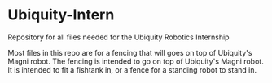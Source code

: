 # Ubiquity-Intern
Repository for all files needed for the Ubiquity Robotics Internship

Most files in this repo are for a fencing that will goes on top of Ubiquity's Magni robot. The fencing is intended to go on top of
Ubiquity's Magni robot. It is intended to fit a fishtank in, or a fence for a standing robot to stand in.
